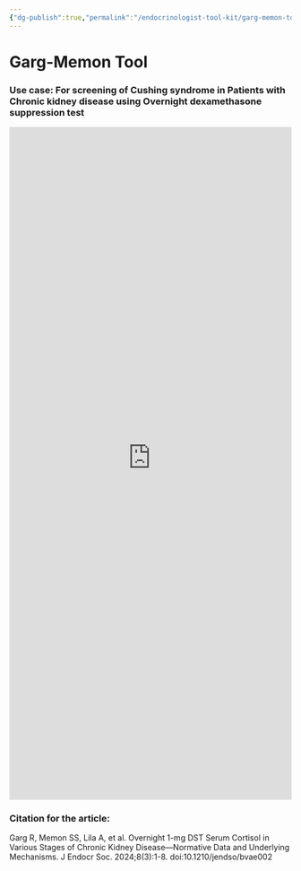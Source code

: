 ```yaml
---
{"dg-publish":true,"permalink":"/endocrinologist-tool-kit/garg-memon-tool/"}
---
```


# Garg-Memon Tool

### Use case: For screening of Cushing syndrome in Patients with Chronic kidney disease using Overnight dexamethasone suppression test




<iframe src="https://endocrinologyindia.github.io/gargmemontool/" width="100%" height="1200" style="border: none;"></iframe>




### Citation for the article: 

Garg R, Memon SS, Lila A, et al. Overnight 1-mg DST Serum Cortisol in Various Stages of Chronic Kidney Disease—Normative Data and Underlying Mechanisms. J Endocr Soc. 2024;8(3):1-8. doi:10.1210/jendso/bvae002


